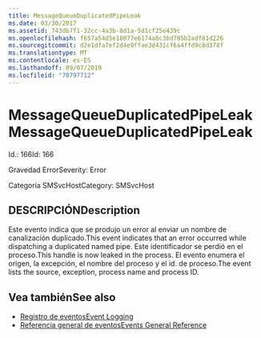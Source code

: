 ```yaml
---
title: MessageQueueDuplicatedPipeLeak
ms.date: 03/30/2017
ms.assetid: 743db7f1-32cc-4a3b-8d1a-5d1cf25e439c
ms.openlocfilehash: f657a54d5e18077e6174a0c3bd785b2adf81d226
ms.sourcegitcommit: d2e1dfa7ef2d4e9ffae3d431cf6a4ffd9c8d378f
ms.translationtype: MT
ms.contentlocale: es-ES
ms.lasthandoff: 09/07/2019
ms.locfileid: "70797712"
---
```

# <a name="messagequeueduplicatedpipeleak"></a><span data-ttu-id="db508-102">MessageQueueDuplicatedPipeLeak</span><span class="sxs-lookup"><span data-stu-id="db508-102">MessageQueueDuplicatedPipeLeak</span></span>
<span data-ttu-id="db508-103">Id.: 166</span><span class="sxs-lookup"><span data-stu-id="db508-103">Id: 166</span></span>  
  
 <span data-ttu-id="db508-104">Gravedad Error</span><span class="sxs-lookup"><span data-stu-id="db508-104">Severity: Error</span></span>  
  
 <span data-ttu-id="db508-105">Categoría SMSvcHost</span><span class="sxs-lookup"><span data-stu-id="db508-105">Category: SMSvcHost</span></span>  
  
## <a name="description"></a><span data-ttu-id="db508-106">DESCRIPCIÓN</span><span class="sxs-lookup"><span data-stu-id="db508-106">Description</span></span>  
 <span data-ttu-id="db508-107">Este evento indica que se produjo un error al enviar un nombre de canalización duplicado.</span><span class="sxs-lookup"><span data-stu-id="db508-107">This event indicates that an error occurred while dispatching a duplicated named pipe.</span></span> <span data-ttu-id="db508-108">Este identificador se perdió en el proceso.</span><span class="sxs-lookup"><span data-stu-id="db508-108">This handle is now leaked in the process.</span></span> <span data-ttu-id="db508-109">El evento enumera el origen, la excepción, el nombre del proceso y el id. de proceso.</span><span class="sxs-lookup"><span data-stu-id="db508-109">The event lists the source, exception, process name and process ID.</span></span>  
  
## <a name="see-also"></a><span data-ttu-id="db508-110">Vea también</span><span class="sxs-lookup"><span data-stu-id="db508-110">See also</span></span>

- [<span data-ttu-id="db508-111">Registro de eventos</span><span class="sxs-lookup"><span data-stu-id="db508-111">Event Logging</span></span>](index.md)
- [<span data-ttu-id="db508-112">Referencia general de eventos</span><span class="sxs-lookup"><span data-stu-id="db508-112">Events General Reference</span></span>](events-general-reference.md)
